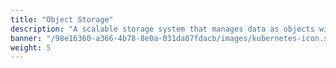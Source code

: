```yaml
---
title: "Object Storage"
description: "A scalable storage system that manages data as objects with metadata, perfect for unstructured data like media and backups."
banner: "/98e16360-a366-4b78-8e0a-031da07fdacb/images/kubernetes-icon.svg"
weight: 5
---
```

